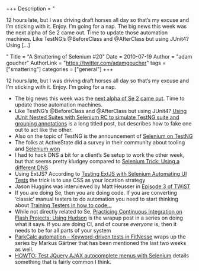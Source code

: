 +++
Description = "<p>12 hours late, but I was driving draft horses all day so that’s my excuse and I’m sticking with it. Enjoy. I’m going for a nap. The big news this week was the next alpha of Se 2 came out. Time to update those automation machines. Like TestNG’s @BeforeClass and @AfterClass but using JUnit4? Using […]</p>"
Title = "A Smattering of Selenium #20"
Date = 2010-07-19
Author = "adam goucher"
AuthorLink = "https://twitter.com/adamgoucher"
tags = ["smattering"]
categories = ["general"]
+++

<p>12 hours late, but I was driving draft horses all day so that&#8217;s my excuse and I&#8217;m sticking with it. Enjoy. I&#8217;m going for a nap.<br />
</p>
<ul>
<li>The big news this week was the <a href="http://seleniumhq.wordpress.com/2010/07/14/selenium-2-0a5-released/">next alpha of Se 2 came out</a>. Time to update those automation machines.</li>
<li>Like TestNG&#8217;s @BeforeClass and @AfterClass but using JUnit4? <a href="http://www.eviltester.com/index.php/2010/07/17/using-junit-nested-suites-with-selenium-rc-to-simulate-testng-suite-and-grouping-annotations/">Using JUnit Nested Suites with Selenium RC to simulate TestNG suite and grouping annotations</a> is a long titled post, but describes how to fake one out to act like the other.</li>
<li>Also on the topic of TestNG is the announcement of <a href="http://www.nabeelalimemon.com/blog/2010/07/selenium-on-testng/">Selenium on TestNG</a></li>
<li>The folks at ActiveState did a survey in their community about tooling and <a href="http://www.activestate.com/blog/2010/07/survey-says-selenium-nose-most-popular-test-framework">Selenium won</a></li>
<li>I had to hack DNS a bit for a client&#8217;s Se setup to work the other week, but that seems pretty kludgey compared to <a href="http://twasink.net/blog/2010/07/selenium-trick-using-a-different-dns/">Selenium Trick: Using a different DNS</a></li>
<li>Using ExtJS? According to <a href="http://www.jslog.com/testing-extjs-with-selenium-automating-ui-tests">Testing ExtJS with Selenium Automating UI Tests</a> the trick is to use CSS as your location strategy</li>
<li>Jason Huggins was interviewed by Matt Heusser in <a href="http://www.softwaretestpro.com:80/Item/4832">Episode 3 of TWiST</a></li>
<li>If you are doing Se, then you are doing code. If you are converting &#8216;classic&#8217; manual testers to do automation you need to start thinking about <a href="http://deancornish.blogspot.com/2010/07/training-testers-in-how-to-code.html">Training Testers in how to code&#8230;</a></li>
<li>While not directly related to Se, <a href="http://blog.nobien.net/2010/07/19/practicing-continuous-integration-on-flash-projects-using-hudson/">Practicing Continuous Integration on Flash Projects: Using Hudson</a> is the wrapup post in a series on doing what it says. If you are doing CI, and of course <i>everyone</i> is, then it needs to be for all parts of your system</li>
<li><a href="http://blog.shino.de/2010/07/18/parkcalc-automation-–-keyword-driven-tests-in-fitnesse/">ParkCalc automation – Keyword-driven tests in FitNesse</a> wraps up the series by Markus Gärtner that has been mentioned the last two weeks as well.</li>
<li><a href="http://blog.buberel.org/2010/07/howto-test-jquery-ajax-autocomplete-menus-with-selenium.html">HOWTO: Test JQuery AJAX autocomplete menus with Selenium</a> details something that is fairly common I think.</li>
</ul>

